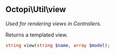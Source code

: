 ## Octopi\Util\view
*Used for rendering views in Controllers.*

Returns a templated view.

```php
string view(string $name, array $model);
```
